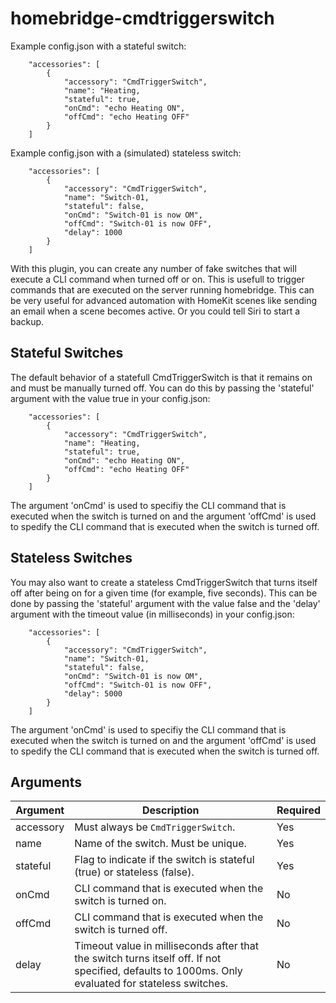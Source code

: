 # homebridge-cmdtriggerswitch

Example config.json with a stateful switch:
```
    "accessories": [
        {
            "accessory": "CmdTriggerSwitch",
            "name": "Heating,
            "stateful": true,
            "onCmd": "echo Heating ON",
            "offCmd": "echo Heating OFF"
        }
    ]
```

Example config.json with a (simulated) stateless switch:
```
    "accessories": [
        {
            "accessory": "CmdTriggerSwitch",
            "name": "Switch-01,
            "stateful": false,
            "onCmd": "Switch-01 is now OM",
            "offCmd": "Switch-01 is now OFF",
            "delay": 1000
        }
    ]
```

With this plugin, you can create any number of fake switches that will execute a CLI command when turned off or on. This is usefull to trigger commands that are executed on the server running homebridge. This can be very useful for advanced automation with HomeKit scenes like sending an email when a scene becomes active. Or you could tell Siri to start a backup.

## Stateful Switches

The default behavior of a statefull CmdTriggerSwitch is that it remains on and must be manually turned off. You can do this by passing the 'stateful' argument with the value true in your config.json:

```
    "accessories": [
        {
            "accessory": "CmdTriggerSwitch",
            "name": "Heating,
            "stateful": true,
            "onCmd": "echo Heating ON",
            "offCmd": "echo Heating OFF"
        }
    ]
```
The argument 'onCmd' is used to specifiy the CLI command that is executed when the switch is turned on and the argument 'offCmd' is used to spedify the CLI command that is executed when the switch is turned off.


## Stateless Switches

You may also want to create a stateless CmdTriggerSwitch that turns itself off after being on for a given time (for example, five seconds). This can be done by passing the 'stateful' argument with the value false and the 'delay' argument with the timeout value (in milliseconds) in your config.json:

```
    "accessories": [
        {
            "accessory": "CmdTriggerSwitch",
            "name": "Switch-01,
            "stateful": false,
            "onCmd": "Switch-01 is now OM",
            "offCmd": "Switch-01 is now OFF",
            "delay": 5000
        }
    ]
```
The argument 'onCmd' is used to specifiy the CLI command that is executed when the switch is turned on and the argument 'offCmd' is used to spedify the CLI command that is executed when the switch is turned off.

## Arguments

| Argument  | Description                                                                | Required |
|-----------|----------------------------------------------------------------------------|----------|
| accessory | Must always be `CmdTriggerSwitch`.                                         | Yes      |
| name      | Name of the switch. Must be unique.                                        | Yes      |
| stateful  | Flag to indicate if the switch is stateful (true) or stateless (false).    | Yes      |
| onCmd     | CLI command that is executed when the switch is turned on.                 | No       |
| offCmd    | CLI command that is executed when the switch is turned off.                | No       |
| delay     | Timeout value in milliseconds after that the switch turns itself off. If not specified, defaults to 1000ms. Only evaluated for stateless switches.                                                                                                   | No       |
